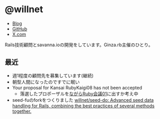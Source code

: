 # @willnet

- [Blog](https://blog.willnet.in/)
- [GitHub](https://github.com/willnet)
- [X.com](https://x.com/netwillnet)

Rails技術顧問とsavanna.ioの開発をしています。Ginza.rb主催のひとり。

## 最近

- 週1程度の顧問先を募集しています(継続)
- 朝型人間になったのですでに眠い
- Your proposal for Kansai RubyKaigi08 has not been accepted
  - 落選したプロポーザルを[ながらRuby会議01](https://regional.rubykaigi.org/nagara01/)に出すか考え中
- seed-fuのforkをつくりました [willnet/seed-do: Advanced seed data handling for Rails, combining the best practices of several methods together.](https://github.com/willnet/seed-do)


